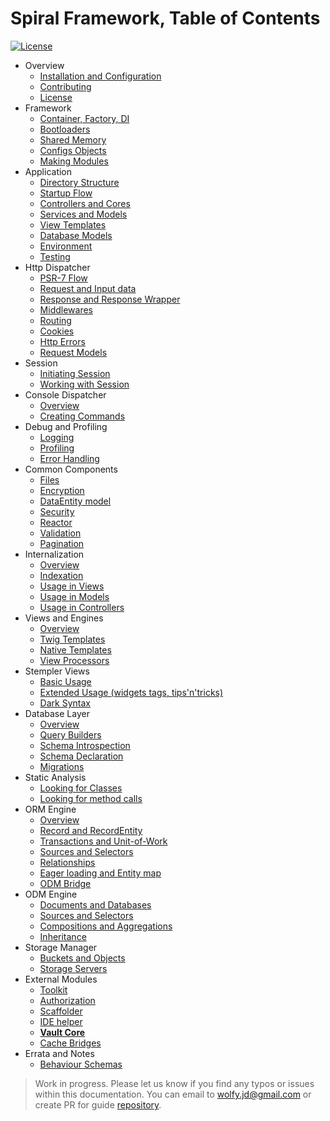 # Spiral Framework, Table of Contents
[![License](https://poser.pugx.org/spiral/framework/license)](https://packagist.org/packages/spiral/framework) 

* Overview
	* [Installation and Configuration](installation.md)
	* [Contributing](contributing.md)
	* [License](license.md)  	
* Framework
   * [Container, Factory, DI](framework/container.md)
   * [Bootloaders](framework/bootloaders.md)
   * [Shared Memory](framework/memory.md)
   * [Configs Objects](framework/configs.md)
   * [Making Modules](framework/modules.md)
* Application
	* [Directory Structure](application/directories.md) 
	* [Startup Flow](application/startup.md)
	* [Controllers and Cores](application/controllers.md)
	* [Services and Models](application/models.md)
	* [View Templates](application/views.md)
	* [Database Models](application/database.md)
	* [Environment](application/environment.md)
	* [Testing](application/testing.md)
* Http Dispatcher
	* [PSR-7 Flow](http/flow.md)
	* [Request and Input data](http/input.md)
	* [Response and Response Wrapper](http/response.md)
	* [Middlewares](http/middlewares.md)
	* [Routing](http/routing.md)
	* [Cookies](http/cookies.md)
	* [Http Errors](http/errors.md)
	* [Request Models](http/models.md)
* Session
	* [Initiating Session](session/overview.md)
	* [Working with Session](session/usage.md)
* Console Dispatcher
   	* [Overview](console/commands.md)
   	* [Creating Commands](console/scaffolding.md)
* Debug and Profiling
	* [Logging](debug/logging.md)
 	* [Profiling](debug/profiling.md)
	* [Error Handling](debug/errors.md)
* Common Components
   	* [Files](components/files.md)
   	* [Encryption](components/encrypter.md)
   	* [DataEntity model](components/data-entity.md)
   	* [Security](components/security.md)
   	* [Reactor](components/reactor.md)
   	* [Validation](components/validation.md)
   	* [Pagination](components/pagination.md)
* Internalization
   	* [Overview](i18n/overview.md)
   	* [Indexation](i18n/indexation.md)
   	* [Usage in Views](i18n/views.md)
   	* [Usage in Models](i18n/models.md)
   	* [Usage in Controllers](i18n/controllers.md)
* Views and Engines
	* [Overview](views/overview.md)
	* [Twig Templates](views/twig.md)
	* [Native Templates](views/native.md)
	* [View Processors](views/processors.md)
* Stempler Views
	* [Basic Usage](stempler/basics.md)
 	* [Extended Usage (widgets tags, tips'n'tricks)](stempler/expert.md)
   	* [Dark Syntax](stempler/dark.md)
* Database Layer
	* [Overview](database/overview.md)
	* [Query Builders](database/buidlers.md)
	* [Schema Introspection](database/introspection.md)
	* [Schema Declaration](database/declaration.md)
	* [Migrations](database/migrations.md)
* Static Analysis
	* [Looking for Classes](tokenizer/classes.md)
	* [Looking for method calls](tokenizer/invocations.md)
* ORM Engine
	* [Overview](orm/ovewrview.md)
	* [Record and RecordEntity](orm/entities.md)
	* [Transactions and Unit-of-Work](orm/transactions.md)
	* [Sources and Selectors](orm/selectors.md)
	* [Relationships](orm/relationships.md)
	* [Eager loading and Entity map](orm/loading.md)
	* [ODM Bridge](orm/odm-bridge.md)
* ODM Engine
	* [Documents and Databases](odm/ovewview.md)
	* [Sources and Selectors](orm/selectors.md)
	* [Compositions and Aggregations](odm/oop.md)
	* [Inheritance](odm/inheritance.md)
* Storage Manager
  	* [Buckets and Objects](storage/overview.md)
   	* [Storage Servers](storage/servers.md)
* External Modules
	* [Toolkit](modules/toolkit.md)
	* [Authorization](modules/auth.md)
	* [Scaffolder](modules/scaffolder.md)
	* [IDE helper](modules/ide-helper.md)
	* [**Vault Core**](modules/vault.md)
	* [Cache Bridges](modules/cache.md)
* Errata and Notes
	* [Behaviour Schemas](extras/schemas.md)

> Work in progress. Please let us know if you find any typos or issues within this documentation. You can email to [wolfy.jd@gmail.com](mailto:wolfy.jd@gmail.com) or create PR for guide [repository](https://github.com/spiral/guide).